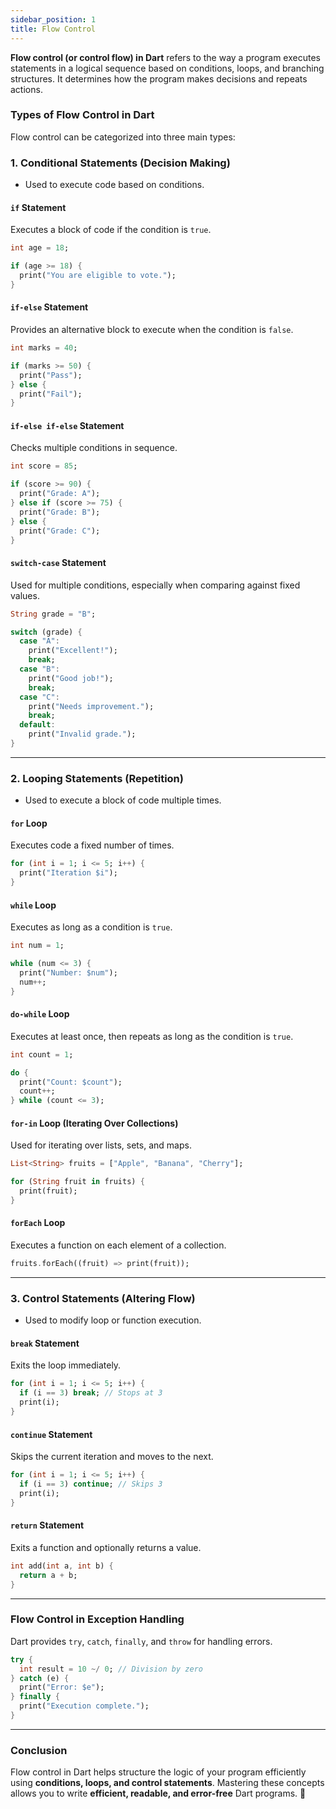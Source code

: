 ```yaml
---
sidebar_position: 1
title: Flow Control
---
```



**Flow control (or control flow) in Dart** refers to the way a program executes statements in a logical sequence based on conditions, loops, and branching structures. It determines how the program makes decisions and repeats actions.

### **Types of Flow Control in Dart**
Flow control can be categorized into three main types:

### 1. **Conditional Statements (Decision Making)**
   - Used to execute code based on conditions.

#### **`if` Statement**
Executes a block of code if the condition is `true`.

```dart
int age = 18;

if (age >= 18) {
  print("You are eligible to vote.");
}
```

#### **`if-else` Statement**
Provides an alternative block to execute when the condition is `false`.

```dart
int marks = 40;

if (marks >= 50) {
  print("Pass");
} else {
  print("Fail");
}
```

#### **`if-else if-else` Statement**
Checks multiple conditions in sequence.

```dart
int score = 85;

if (score >= 90) {
  print("Grade: A");
} else if (score >= 75) {
  print("Grade: B");
} else {
  print("Grade: C");
}
```

#### **`switch-case` Statement**
Used for multiple conditions, especially when comparing against fixed values.

```dart
String grade = "B";

switch (grade) {
  case "A":
    print("Excellent!");
    break;
  case "B":
    print("Good job!");
    break;
  case "C":
    print("Needs improvement.");
    break;
  default:
    print("Invalid grade.");
}
```

---

### 2. **Looping Statements (Repetition)**
   - Used to execute a block of code multiple times.

#### **`for` Loop**
Executes code a fixed number of times.

```dart
for (int i = 1; i <= 5; i++) {
  print("Iteration $i");
}
```

#### **`while` Loop**
Executes as long as a condition is `true`.

```dart
int num = 1;

while (num <= 3) {
  print("Number: $num");
  num++;
}
```

#### **`do-while` Loop**
Executes at least once, then repeats as long as the condition is `true`.

```dart
int count = 1;

do {
  print("Count: $count");
  count++;
} while (count <= 3);
```

#### **`for-in` Loop (Iterating Over Collections)**
Used for iterating over lists, sets, and maps.

```dart
List<String> fruits = ["Apple", "Banana", "Cherry"];

for (String fruit in fruits) {
  print(fruit);
}
```

#### **`forEach` Loop**
Executes a function on each element of a collection.

```dart
fruits.forEach((fruit) => print(fruit));
```

---

### 3. **Control Statements (Altering Flow)**
   - Used to modify loop or function execution.

#### **`break` Statement**
Exits the loop immediately.

```dart
for (int i = 1; i <= 5; i++) {
  if (i == 3) break; // Stops at 3
  print(i);
}
```

#### **`continue` Statement**
Skips the current iteration and moves to the next.

```dart
for (int i = 1; i <= 5; i++) {
  if (i == 3) continue; // Skips 3
  print(i);
}
```

#### **`return` Statement**
Exits a function and optionally returns a value.

```dart
int add(int a, int b) {
  return a + b;
}
```

---

### **Flow Control in Exception Handling**
Dart provides `try`, `catch`, `finally`, and `throw` for handling errors.

```dart
try {
  int result = 10 ~/ 0; // Division by zero
} catch (e) {
  print("Error: $e");
} finally {
  print("Execution complete.");
}
```

---

### **Conclusion**
Flow control in Dart helps structure the logic of your program efficiently using **conditions, loops, and control statements**. Mastering these concepts allows you to write **efficient, readable, and error-free** Dart programs. 🚀